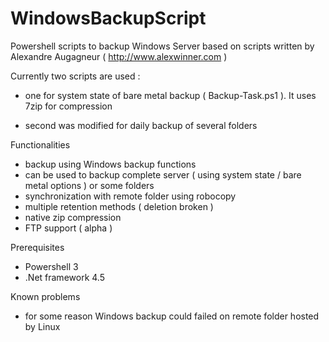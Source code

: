 # WindowsBackupScript
Powershell scripts to backup Windows Server based on scripts written by Alexandre Augagneur ( http://www.alexwinner.com )

Currently two scripts are used :
* one for system state of bare metal backup ( Backup-Task.ps1 ). It uses 7zip for compression

* second was modified for daily backup of several folders

Functionalities
* backup using Windows backup functions
* can be used to backup complete server ( using system state / bare metal options ) or some folders
* synchronization with remote folder using robocopy
* multiple retention methods ( deletion broken )
* native zip compression 
* FTP support ( alpha )

Prerequisites
* Powershell 3
* .Net framework 4.5

Known problems
* for some reason Windows backup could failed on remote folder hosted by Linux



